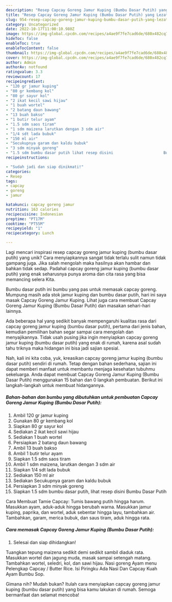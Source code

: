 ```yaml
---
description: "Resep Capcay Goreng Jamur Kuping (Bumbu Dasar Putih) yang Lezat Sekali"
title: "Resep Capcay Goreng Jamur Kuping (Bumbu Dasar Putih) yang Lezat Sekali"
slug: 954-resep-capcay-goreng-jamur-kuping-bumbu-dasar-putih-yang-lezat-sekali
category: Uncategorized
date: 2022-10-17T11:00:10.980Z
image: https://img-global.cpcdn.com/recipes/a4ae9f7fe7cad6de/680x482cq70/capcay-goreng-jamur-kuping-bumbu-dasar-putih-foto-resep-utama.jpg
hideToc: false
enableToc: true
enableTocContent: false
thumbnail: https://img-global.cpcdn.com/recipes/a4ae9f7fe7cad6de/680x482cq70/capcay-goreng-jamur-kuping-bumbu-dasar-putih-foto-resep-utama.jpg
cover: https://img-global.cpcdn.com/recipes/a4ae9f7fe7cad6de/680x482cq70/capcay-goreng-jamur-kuping-bumbu-dasar-putih-foto-resep-utama.jpg
author: Admin
authorAv: notfound
ratingvalue: 3.3
reviewcount: 17
recipeingredient:
- "120 gr jamur kuping"
- "80 gr kembang kol"
- "80 gr sayur kol"
- "2 ikat kecil sawi hijau"
- "1 buah wortel"
- "2 batang daun bawang"
- "13 buah bakso"
- "1 butir telur ayam"
- "1.5 sdm saos tiram"
- "1 sdm maizena larutkan dengan 3 sdm air"
- "1/4 sdt lada bubuk"
- "150 ml air"
- "Secukupnya garam dan kaldu bubuk"
- "3 sdm minyak goreng"
- "1.5 sdm bumbu dasar putih lihat resep disini                      Bumbu Dasar Putih"
recipeinstructions:

- "Sudah jadi dan siap dinikmati!"
categories:
- Resep
tags:
- capcay
- goreng
- jamur

katakunci: capcay goreng jamur 
nutrition: 163 calories
recipecuisine: Indonesian
preptime: "PT17M"
cooktime: "PT55M"
recipeyield: "1"
recipecategory: Lunch

---
```





Lagi mencari inspirasi resep capcay goreng jamur kuping (bumbu dasar putih) yang unik? Cara menyiapkannya sangat tidak terlalu sulit namun tidak gampang juga. Jika salah mengolah maka hasilnya akan hambar dan bahkan tidak sedap. Padahal capcay goreng jamur kuping (bumbu dasar putih) yang enak seharusnya punya aroma dan cita rasa yang bisa memancing selera Kita.





Bumbu dasar putih ini bumbu yang pas untuk memasak capcay goreng. Mumpung masih ada stok jamur kuping dan bumbu dasar putih, hari ini saya masak Capcay Goreng Jamur Kuping. Lihat juga cara membuat Capcay Goreng Jamur Kuping (Bumbu Dasar Putih) dan masakan sehari-hari lainnya.

Ada beberapa hal yang sedikit banyak mempengaruhi kualitas rasa dari capcay goreng jamur kuping (bumbu dasar putih), pertama dari jenis bahan, kemudian pemilihan bahan segar sampai cara mengolah dan menyajikannya. Tidak usah pusing jika ingin menyiapkan capcay goreng jamur kuping (bumbu dasar putih) yang enak di rumah, karena asal sudah tahu triknya maka hidangan ini bisa jadi sajian spesial.






Nah, kali ini kita coba, yuk, kreasikan capcay goreng jamur kuping (bumbu dasar putih) sendiri di rumah. Tetap dengan bahan sederhana, sajian ini dapat memberi manfaat untuk membantu menjaga kesehatan tubuhmu sekeluarga. Anda dapat membuat Capcay Goreng Jamur Kuping (Bumbu Dasar Putih) menggunakan 15 bahan dan 0 langkah pembuatan. Berikut ini langkah-langkah untuk membuat hidangannya.

<!--inarticleads1-->

##### Bahan-bahan dan bumbu yang dibutuhkan untuk pembuatan Capcay Goreng Jamur Kuping (Bumbu Dasar Putih):

1. Ambil 120 gr jamur kuping
1. Gunakan 80 gr kembang kol
1. Siapkan 80 gr sayur kol
1. Sediakan 2 ikat kecil sawi hijau
1. Sediakan 1 buah wortel
1. Persiapkan 2 batang daun bawang
1. Ambil 13 buah bakso
1. Ambil 1 butir telur ayam
1. Siapkan 1.5 sdm saos tiram
1. Ambil 1 sdm maizena, larutkan dengan 3 sdm air
1. Siapkan 1/4 sdt lada bubuk
1. Sediakan 150 ml air
1. Sediakan Secukupnya garam dan kaldu bubuk
1. Persiapkan 3 sdm minyak goreng
1. Siapkan 1.5 sdm bumbu dasar putih, lihat resep disini                      Bumbu Dasar Putih


Cara Membuat Tamie Capcay: Tumis bawang putih hingga harum. Masukkan ayam, aduk-aduk hingga berubah warna. Masukkan jamur kuping, paprika, dan wortel, aduk sebentar hingga layu, tambahkan air. Tambahkan, garam, merica bubuk, dan saus tiram, aduk hingga rata. 

<!--inarticleads2-->

##### Cara memasak Capcay Goreng Jamur Kuping (Bumbu Dasar Putih):


1. Selesai dan siap dihidangkan!

Tuangkan tepung maizena sedikit demi sedikit sambil diaduk rata. Masukkan wortel dan jagung muda, masak sampai setengah matang. Tambahkan wortel, seledri, kol, dan sawi hijau. Nasi goreng Ayam menu Pelengkap Capcay / Butter Rice. Isi Piringku Ada Nasi Dan Capcay Kuah Ayam Bumbu Sop. 

Gimana nih? Mudah bukan? Itulah cara menyiapkan capcay goreng jamur kuping (bumbu dasar putih) yang bisa kamu lakukan di rumah. Semoga bermanfaat dan selamat mencoba!
